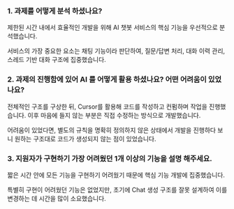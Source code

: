 ### 1. 과제를 어떻게 분석 하셨나요?

제한된 시간 내에서 효율적인 개발을 위해 AI 챗봇 서비스의 핵심 기능을 우선적으로 분석했습니다.

서비스의 가장 중요한 요소는 채팅 기능이라 판단하여, 질문/답변 처리, 대화 이력 관리, 스레드 기반 대화 구조에 집중했습니다.

### 2. 과제의 진행함에 있어 AI 를 어떻게 활용 하셨나요? 어떤 어려움이 있었나요?

전체적인 구조를 구상한 뒤, Cursor를 활용해 코드를 작성하고 컨펌하며 작업을 진행했습니다. 이후 마음에 들지 않는 부분은 직접 수정하는 방식으로 개발했습니다.

어려움이 있었다면, 별도의 규칙을 명확히 정의하지 않은 상태에서 개발을 진행하다 보니 원하는 구조대로 코드가 생성되지 않는 점이 있었습니다.

### 3. 지원자가 구현하기 가장 어려웠던 1개 이상의 기능을 설명 해주세요.

짧은 시간 안에 모든 기능을 구현하기 어려웠기 때문에 핵심 기능 개발에 집중했습니다.

특별히 구현이 어려웠던 기능은 없었지만, 초기에 Chat 생성 구조를 잘못 설계하여 이를 변경하는 데 시간을 많이 소요했습니다.